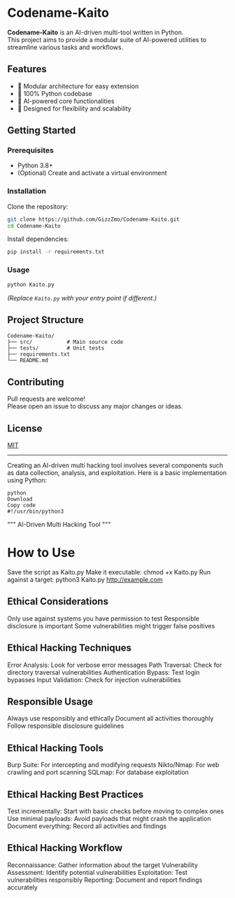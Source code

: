 # Codename-Kaito

**Codename-Kaito** is an AI-driven multi-tool written in Python.  
This project aims to provide a modular suite of AI-powered utilities to streamline various tasks and workflows.

## Features

- 🔹 Modular architecture for easy extension
- 🔹 100% Python codebase
- 🔹 AI-powered core functionalities
- 🔹 Designed for flexibility and scalability

## Getting Started

### Prerequisites

- Python 3.8+
- (Optional) Create and activate a virtual environment

### Installation

Clone the repository:

```bash
git clone https://github.com/GizzZmo/Codename-Kaito.git
cd Codename-Kaito
```

Install dependencies:

```bash
pip install -r requirements.txt
```

### Usage

```bash
python Kaito.py
```

*(Replace `Kaito.py` with your entry point if different.)*

## Project Structure

```
Codename-Kaito/
├── src/           # Main source code
├── tests/         # Unit tests
├── requirements.txt
└── README.md
```

## Contributing

Pull requests are welcome!  
Please open an issue to discuss any major changes or ideas.

## License

[MIT](LICENSE)

---

Creating an AI-driven multi hacking tool involves several components such as data collection, analysis, and exploitation. Here is a basic implementation using Python:

    python
    Download
    Copy code
    #!/usr/bin/python3

"""
AI-Driven Multi Hacking Tool
"""

# How to Use
Save the script as Kaito.py
Make it executable: chmod +x Kaito.py
Run against a target: python3 Kaito.py http://example.com

## Ethical Considerations
Only use against systems you have permission to test
Responsible disclosure is important
Some vulnerabilities might trigger false positives

## Ethical Hacking Techniques
Error Analysis: Look for verbose error messages
Path Traversal: Check for directory traversal vulnerabilities
Authentication Bypass: Test login bypasses
Input Validation: Check for injection vulnerabilities

## Responsible Usage
Always use responsibly and ethically
Document all activities thoroughly
Follow responsible disclosure guidelines

## Ethical Hacking Tools
Burp Suite: For intercepting and modifying requests
Nikto/Nmap: For web crawling and port scanning
SQLmap: For database exploitation

## Ethical Hacking Best Practices
Test incrementally: Start with basic checks before moving to complex ones
Use minimal payloads: Avoid payloads that might crash the application
Document everything: Record all activities and findings

## Ethical Hacking Workflow
Reconnaissance: Gather information about the target
Vulnerability Assessment: Identify potential vulnerabilities
Exploitation: Test vulnerabilities responsibly
Reporting: Document and report findings accurately
